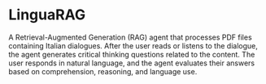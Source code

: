 # LinguaRAG
A Retrieval-Augmented Generation (RAG) agent that processes PDF files containing Italian dialogues. After the user reads or listens to the dialogue, the agent generates critical thinking questions related to the content. The user responds in natural language, and the agent evaluates their answers based on comprehension, reasoning, and language use.
